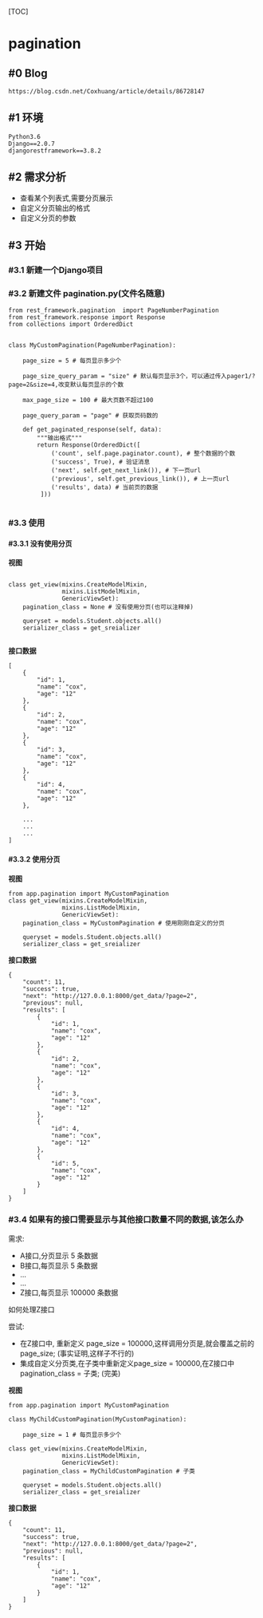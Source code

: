 [TOC]


# pagination

## #0 Blog

```
https://blog.csdn.net/Coxhuang/article/details/86728147
```

## #1 环境

```
Python3.6
Django==2.0.7
djangorestframework==3.8.2
```


## #2 需求分析
- 查看某个列表式,需要分页展示
- 自定义分页输出的格式
- 自定义分页的参数

## #3 开始

### #3.1 新建一个Django项目
### #3.2 新建文件 pagination.py(文件名随意)

```
from rest_framework.pagination  import PageNumberPagination
from rest_framework.response import Response
from collections import OrderedDict


class MyCustomPagination(PageNumberPagination):
   
    page_size = 5 # 每页显示多少个

    page_size_query_param = "size" # 默认每页显示3个，可以通过传入pager1/?page=2&size=4,改变默认每页显示的个数

    max_page_size = 100 # 最大页数不超过100

    page_query_param = "page" # 获取页码数的

    def get_paginated_response(self, data):
        """输出格式"""
        return Response(OrderedDict([
            ('count', self.page.paginator.count), # 整个数据的个数
            ('success', True), # 验证消息
            ('next', self.get_next_link()), # 下一页url
            ('previous', self.get_previous_link()), # 上一页url
            ('results', data) # 当前页的数据
         ]))


```

### #3.3 使用
#### #3.3.1 没有使用分页

**视图**
```

class get_view(mixins.CreateModelMixin,
               mixins.ListModelMixin,
               GenericViewSet):
    pagination_class = None # 没有使用分页(也可以注释掉)

    queryset = models.Student.objects.all()
    serializer_class = get_sreializer
    
```

**接口数据**
```
[
    {
        "id": 1,
        "name": "cox",
        "age": "12"
    },
    {
        "id": 2,
        "name": "cox",
        "age": "12"
    },
    {
        "id": 3,
        "name": "cox",
        "age": "12"
    },
    {
        "id": 4,
        "name": "cox",
        "age": "12"
    },
    
    ...
    ...
    ...
]
```
#### #3.3.2 使用分页

**视图**


```
from app.pagination import MyCustomPagination
class get_view(mixins.CreateModelMixin,
               mixins.ListModelMixin,
               GenericViewSet):
    pagination_class = MyCustomPagination # 使用刚刚自定义的分页

    queryset = models.Student.objects.all()
    serializer_class = get_sreializer
```

**接口数据**


```
{
    "count": 11,
    "success": true,
    "next": "http://127.0.0.1:8000/get_data/?page=2",
    "previous": null,
    "results": [
        {
            "id": 1,
            "name": "cox",
            "age": "12"
        },
        {
            "id": 2,
            "name": "cox",
            "age": "12"
        },
        {
            "id": 3,
            "name": "cox",
            "age": "12"
        },
        {
            "id": 4,
            "name": "cox",
            "age": "12"
        },
        {
            "id": 5,
            "name": "cox",
            "age": "12"
        }
    ]
}
```

### #3.4 如果有的接口需要显示与其他接口数量不同的数据,该怎么办

需求:
- A接口,分页显示 5 条数据
- B接口,每页显示 5 条数据
- ...
- ...
- Z接口,每页显示 100000 条数据

如何处理Z接口

尝试:
- 在Z接口中, 重新定义 page_size = 100000,这样调用分页是,就会覆盖之前的 page_size; (事实证明,这样子不行的)
- 集成自定义分页类,在子类中重新定义page_size = 100000,在Z接口中 pagination_class = 子类; (完美)


**视图**
```
from app.pagination import MyCustomPagination

class MyChildCustomPagination(MyCustomPagination):

    page_size = 1 # 每页显示多少个

class get_view(mixins.CreateModelMixin,
               mixins.ListModelMixin,
               GenericViewSet):
    pagination_class = MyChildCustomPagination # 子类

    queryset = models.Student.objects.all()
    serializer_class = get_sreializer
```

**接口数据**


```
{
    "count": 11,
    "success": true,
    "next": "http://127.0.0.1:8000/get_data/?page=2",
    "previous": null,
    "results": [
        {
            "id": 1,
            "name": "cox",
            "age": "12"
        }
    ]
}
```






